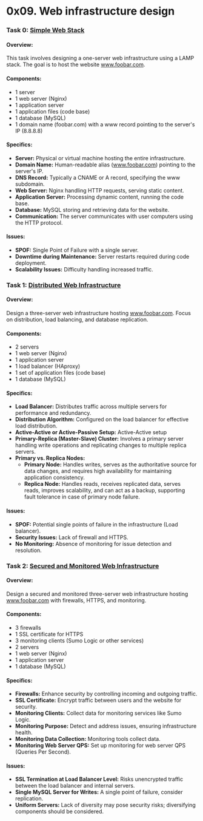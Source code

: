 # 0x09. Web infrastructure design

### Task 0: [Simple Web Stack](./0-simple_web_stack)

#### Overview:
This task involves designing a one-server web infrastructure using a LAMP stack. The goal is to host the website www.foobar.com.

#### Components:
- 1 server
- 1 web server (Nginx)
- 1 application server
- 1 application files (code base)
- 1 database (MySQL)
- 1 domain name (foobar.com) with a www record pointing to the server's IP (8.8.8.8)

#### Specifics:
- **Server:** Physical or virtual machine hosting the entire infrastructure.
- **Domain Name:** Human-readable alias (www.foobar.com) pointing to the server's IP.
- **DNS Record:** Typically a CNAME or A record, specifying the www subdomain.
- **Web Server:** Nginx handling HTTP requests, serving static content.
- **Application Server:** Processing dynamic content, running the code base.
- **Database:** MySQL storing and retrieving data for the website.
- **Communication:** The server communicates with user computers using the HTTP protocol.

#### Issues:
- **SPOF:** Single Point of Failure with a single server.
- **Downtime during Maintenance:** Server restarts required during code deployment.
- **Scalability Issues:** Difficulty handling increased traffic.

### Task 1: [Distributed Web Infrastructure](./1-distributed_web_infrastructure)

#### Overview:
Design a three-server web infrastructure hosting www.foobar.com. Focus on distribution, load balancing, and database replication.

#### Components:
- 2 servers
- 1 web server (Nginx)
- 1 application server
- 1 load balancer (HAproxy)
- 1 set of application files (code base)
- 1 database (MySQL)

#### Specifics:
- **Load Balancer:** Distributes traffic across multiple servers for performance and redundancy.
- **Distribution Algorithm:** Configured on the load balancer for effective load distribution.
- **Active-Active or Active-Passive Setup:** Active-Active setup
- **Primary-Replica (Master-Slave) Cluster:** Involves a primary server handling write operations and replicating changes to multiple replica servers.
- **Primary vs. Replica Nodes:**
    - **Primary Node:** Handles writes, serves as the authoritative source for data changes, and requires high availability for maintaining application consistency.
    - **Replica Node:** Handles reads, receives replicated data, serves reads, improves scalability, and can act as a backup, supporting fault tolerance in case of primary node failure.

#### Issues:
- **SPOF:** Potential single points of failure in the infrastructure (Load balancer).
- **Security Issues:** Lack of firewall and HTTPS.
- **No Monitoring:** Absence of monitoring for issue detection and resolution.

### Task 2: [Secured and Monitored Web Infrastructure](./2-secured_and_monitored_web_infrastructure)

#### Overview:
Design a secured and monitored three-server web infrastructure hosting www.foobar.com with firewalls, HTTPS, and monitoring.

#### Components:
- 3 firewalls
- 1 SSL certificate for HTTPS
- 3 monitoring clients (Sumo Logic or other services)
- 2 servers
- 1 web server (Nginx)
- 1 application server
- 1 database (MySQL)

#### Specifics:
- **Firewalls:** Enhance security by controlling incoming and outgoing traffic.
- **SSL Certificate:** Encrypt traffic between users and the website for security.
- **Monitoring Clients:** Collect data for monitoring services like Sumo Logic.
- **Monitoring Purpose:** Detect and address issues, ensuring infrastructure health.
- **Monitoring Data Collection:** Monitoring tools collect data.
- **Monitoring Web Server QPS:** Set up monitoring for web server QPS (Queries Per Second).

#### Issues:
- **SSL Termination at Load Balancer Level:** Risks unencrypted traffic between the load balancer and internal servers.
- **Single MySQL Server for Writes:** A single point of failure, consider replication.
- **Uniform Servers:** Lack of diversity may pose security risks; diversifying components should be considered.